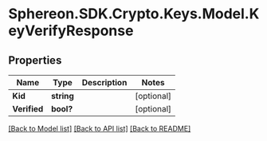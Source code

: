 # Sphereon.SDK.Crypto.Keys.Model.KeyVerifyResponse
## Properties

Name | Type | Description | Notes
------------ | ------------- | ------------- | -------------
**Kid** | **string** |  | [optional] 
**Verified** | **bool?** |  | [optional] 

[[Back to Model list]](../README.md#documentation-for-models) [[Back to API list]](../README.md#documentation-for-api-endpoints) [[Back to README]](../README.md)

